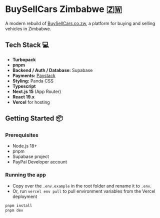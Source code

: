 # BuySellCars Zimbabwe 🇿🇼

A modern rebuild of [BuySellCars.co.zw](https://buysellcars.co.zw/), a platform for buying and selling vehicles in Zimbabwe.

## Tech Stack 💻

- **Turbopack**
- **pnpm**
- **Backend / Auth / Database:** Supabase
- **Payments:** [Paystack](https://paystack.com/)
- **Styling:** Panda CSS
- **Typescript**
- **Next.js 15** (App Router)
- **React 19.x**
- **Vercel** for hosting

## Getting Started 📦

### Prerequisites

- Node.js 18+
- pnpm
- Supabase project
- PayPal Developer account

### Running the app

- Copy over the `.env.example` in the root folder and rename it to `.env`.
- Or, run `vercel env pull` to pull environment variables from the Vercel deployment

```bash
pnpm install
pnpm dev
```
